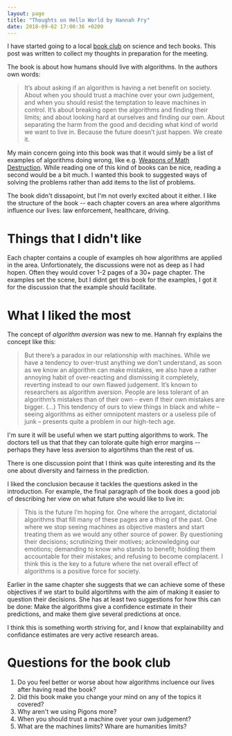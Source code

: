 ```yaml
---
layout: page
title: "Thoughts on Hello World by Hannah Fry"
date: 2018-09-02 17:00:36 +0200
---
```

I have started going to a local [book club](https://www.meetup.com/CPH-Tech-Books-Film/) on science and tech books. This post was written to collect my thoughts in preparation for the meeting.

The book is about how humans should live with algorithms. In the authors own words:

> It’s about asking if an algorithm is having a net benefit on society. About when you should trust a machine over your own judgement, and when you should resist the temptation to leave machines in control. It’s about breaking open the algorithms and finding their limits; and about looking hard at ourselves and finding our own. About separating the harm from the good and deciding what kind of world we want to live in. Because the future doesn’t just happen. We create it.

My main concern going into this book was that it would simly be a list of examples of algorithms doing wrong, like e.g. [Weapons of Math Destruction](https://www.goodreads.com/book/show/28186015-weapons-of-math-destruction). While reading one of this kind of books can be nice, reading a second would be a bit much. I wanted this book to suggested ways of solving the problems rather than add items to the list of problems.

The book didn't dissapoint, but I'm not overly excited about it either. I like the structure of the book -- each chapter covers an area where algorithms influence our lives: law enforcement, healthcare, driving. 

# Things that I didn't like
Each chapter contains a couple of examples oh how algorithms are applied in the area. Unfortionately, the discussions were not as deep as I had hopen. Often they would cover 1-2 pages of a 30+ page chapter. The examples set the scene, but I didnt get this book for the examples, I got it for the discussion that the example should facilitate. 

# What I liked the most
The concept of _algorithm aversion_ was new to me. Hannah fry explains the concept like this:

> But there’s a paradox in our relationship with machines. While we have a tendency to over-trust anything we don’t understand, as soon as we know an algorithm can make mistakes, we also have a rather annoying habit of over-reacting and dismissing it completely, reverting instead to our own flawed judgement. It’s known to researchers as algorithm aversion. People are less tolerant of an algorithm’s mistakes than of their own – even if their own mistakes are bigger. (...) This tendency of ours to view things in black and white – seeing algorithms as either omnipotent masters or a useless pile of junk – presents quite a problem in our high-tech age.

I'm sure it will be useful when we start putting algorithms to work. The doctors tell us that that they can tolorate quite high error margins -- perhaps they have less aversion to algortihms than the rest of us.

There is one discussion point that I think was quite interesting and its the one about diversity and fairness in the prediction.

I liked the conclusion because it tackles the questions asked in the introduction. For example, the final paragraph of the book does a good job of describing her view on what future she would like to live in:

>This is the future I’m hoping for. One where the arrogant, dictatorial algorithms that fill many of these pages are a thing of the past. One where we stop seeing machines as objective masters and start treating them as we would any other source of power. By questioning their decisions; scrutinizing their motives; acknowledging our emotions; demanding to know who stands to benefit; holding them accountable for their mistakes; and refusing to become complacent. I think this is the key to a future where the net overall effect of algorithms is a positive force for society.

Earlier in the same chapter she suggests that we can achieve some of these objectives if we start to build algortihms with the aim of making it easier to question their decisions. She has at least two suggestions for how this can be done: Make the algorithms give a confidence estimate in their predictions, and make them give several predictions at once.

I think this is something worth striving for, and I know that explainability and confidance estimates are very active research areas.

# Questions for the book club
1. Do you feel better or worse about how algorithms incluence our lives after having read the book?
1. Did this book make you change your mind on any of the topics it covered?
1. Why aren't we using Pigons more?
1. When you should trust a machine over your own judgement?
1. What are the machines limits? Whare are humanities limits?